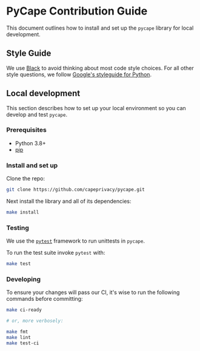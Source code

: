 # PyCape Contribution Guide

This document outlines how to install and set up the `pycape` library for local development.

## Style Guide
We use [Black](https://github.com/psf/black) to avoid thinking about most code style choices.
For all other style questions, we follow
[Google's styleguide for Python](https://google.github.io/styleguide/pyguide.html).

## Local development

This section describes how to set up your local environment so you can develop and test `pycape`.

### Prerequisites

* Python 3.8+
* [pip](https://pip.pypa.io/en/stable/installing/)

### Install and set up

Clone the repo:

```sh
git clone https://github.com/capeprivacy/pycape.git
```

Next install the library and all of its dependencies:

```sh
make install
```

### Testing

We use the [`pytest`](https://docs.pytest.org/en/7.1.x/) framework to run unittests in `pycape`.

To run the test suite invoke `pytest` with:

```sh
make test
```


### Developing

To ensure your changes will pass our CI, it's wise to run the following commands before committing:

```sh
make ci-ready

# or, more verbosely:

make fmt
make lint
make test-ci
```